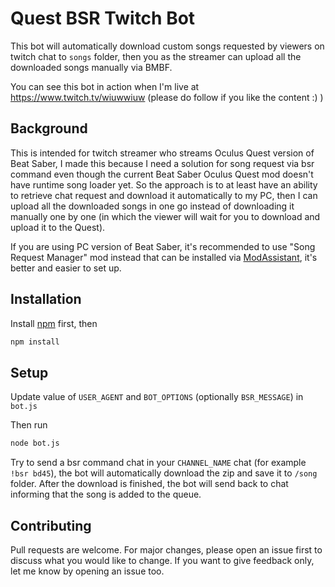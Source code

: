 # Quest BSR Twitch Bot
This bot will automatically download custom songs requested by viewers on twitch chat to `songs` folder, then you as the streamer can upload all the downloaded songs manually via BMBF.

You can see this bot in action when I'm live at https://www.twitch.tv/wiuwwiuw (please do follow if you like the content :) )

## Background
This is intended for twitch streamer who streams Oculus Quest version of Beat Saber, I made this because I need a solution for song request via bsr command even though the current Beat Saber Oculus Quest mod doesn't have runtime song loader yet. So the approach is to at least have an ability to retrieve chat request and download it automatically to my PC, then I can upload all the downloaded songs in one go instead of downloading it manually one by one (in which the viewer will wait for you to download and upload it to the Quest).

If you are using PC version of Beat Saber, it's recommended to use "Song Request Manager" mod instead that can be installed via [ModAssistant](https://github.com/Assistant/ModAssistant), it's better and easier to set up.

## Installation
Install [npm](https://www.npmjs.com/get-npm) first, then

```bash
npm install
```

## Setup
Update value of `USER_AGENT` and `BOT_OPTIONS` (optionally `BSR_MESSAGE`) in `bot.js`

Then run
```bash
node bot.js
```

Try to send a bsr command chat in your `CHANNEL_NAME` chat (for example `!bsr bd45`), the bot will automatically download the zip and save it to `/song` folder. After the download is finished, the bot will send back to chat informing that the song is added to the queue.

## Contributing
Pull requests are welcome. For major changes, please open an issue first to discuss what you would like to change. If you want to give feedback only, let me know by opening an issue too.
